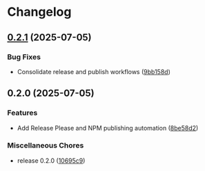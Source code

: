 # Changelog

## [0.2.1](https://github.com/hiragram/github-as-app/compare/v0.2.0...v0.2.1) (2025-07-05)


### Bug Fixes

* Consolidate release and publish workflows ([9bb158d](https://github.com/hiragram/github-as-app/commit/9bb158d3930f96018cb119f298ca40ba52c06b2b))

## 0.2.0 (2025-07-05)


### Features

* Add Release Please and NPM publishing automation ([8be58d2](https://github.com/hiragram/github-as-app/commit/8be58d223eebbe5059d2053184a8d743386cb4c1))


### Miscellaneous Chores

* release 0.2.0 ([10695c9](https://github.com/hiragram/github-as-app/commit/10695c96e383640be0cf24d07fca2d80aa21044c))
